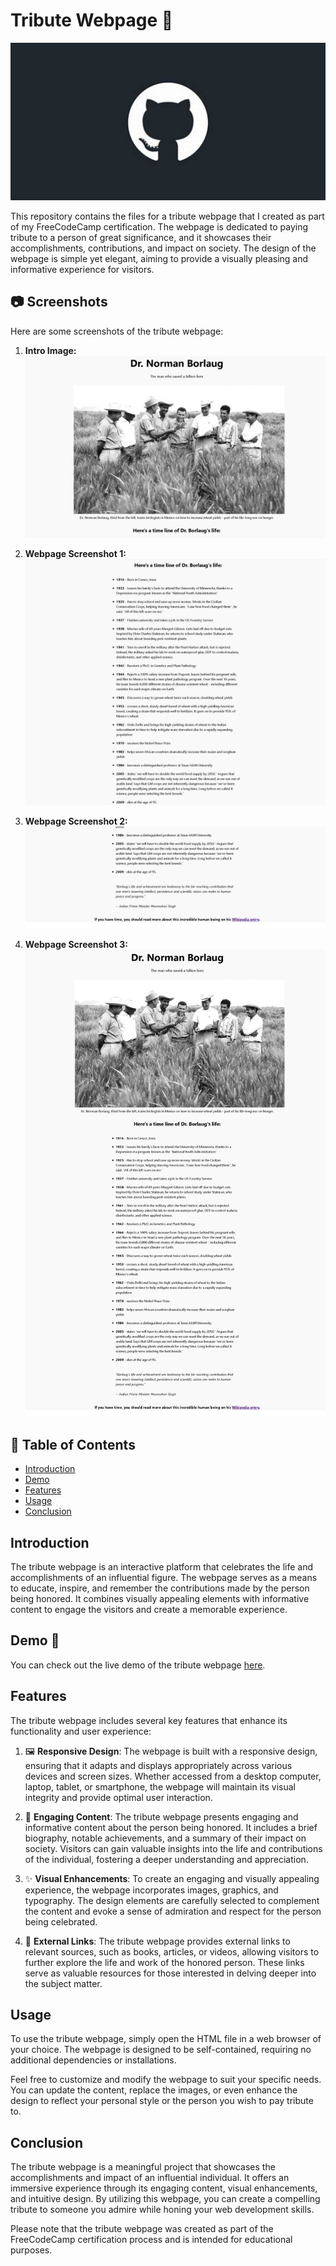 # Tribute Webpage 🌟
![Intro Image](cat.jpg)

This repository contains the files for a tribute webpage that I created as part of my FreeCodeCamp certification. The webpage is dedicated to paying tribute to a person of great significance, and it showcases their accomplishments, contributions, and impact on society. The design of the webpage is simple yet elegant, aiming to provide a visually pleasing and informative experience for visitors.


## 📷 Screenshots

Here are some screenshots of the tribute webpage:

1. **Intro Image:**
   ![Intro Image](image2.jpeg)

2. **Webpage Screenshot 1:**
   ![Webpage Screenshot 1](image1.jpeg)

3. **Webpage Screenshot 2:**
   ![Webpage Screenshot 2](image3.jpeg)

4. **Webpage Screenshot 3:**
   ![Webpage Screenshot 3](iamge4.jpeg)

## 📜 Table of Contents

- [Introduction](#introduction)
- [Demo](#demo)
- [Features](#features)
- [Usage](#usage)
- [Conclusion](#conclusion)

## Introduction

The tribute webpage is an interactive platform that celebrates the life and accomplishments of an influential figure. The webpage serves as a means to educate, inspire, and remember the contributions made by the person being honored. It combines visually appealing elements with informative content to engage the visitors and create a memorable experience.

## Demo 🎉

You can check out the live demo of the tribute webpage [here](https://baby-laala.github.io/tributepage/).

## Features

The tribute webpage includes several key features that enhance its functionality and user experience:

1. 🖼️ **Responsive Design**:
   The webpage is built with a responsive design, ensuring that it adapts and displays appropriately across various devices and screen sizes. Whether accessed from a desktop computer, laptop, tablet, or smartphone, the webpage will maintain its visual integrity and provide optimal user interaction.

2. 📝 **Engaging Content**:
   The tribute webpage presents engaging and informative content about the person being honored. It includes a brief biography, notable achievements, and a summary of their impact on society. Visitors can gain valuable insights into the life and contributions of the individual, fostering a deeper understanding and appreciation.

3. ✨ **Visual Enhancements**:
   To create an engaging and visually appealing experience, the webpage incorporates images, graphics, and typography. The design elements are carefully selected to complement the content and evoke a sense of admiration and respect for the person being celebrated.

4. 🔗 **External Links**:
   The tribute webpage provides external links to relevant sources, such as books, articles, or videos, allowing visitors to further explore the life and work of the honored person. These links serve as valuable resources for those interested in delving deeper into the subject matter.

## Usage

To use the tribute webpage, simply open the HTML file in a web browser of your choice. The webpage is designed to be self-contained, requiring no additional dependencies or installations.

Feel free to customize and modify the webpage to suit your specific needs. You can update the content, replace the images, or even enhance the design to reflect your personal style or the person you wish to pay tribute to.

## Conclusion

The tribute webpage is a meaningful project that showcases the accomplishments and impact of an influential individual. It offers an immersive experience through its engaging content, visual enhancements, and intuitive design. By utilizing this webpage, you can create a compelling tribute to someone you admire while honing your web development skills.

Please note that the tribute webpage was created as part of the FreeCodeCamp certification process and is intended for educational purposes.
